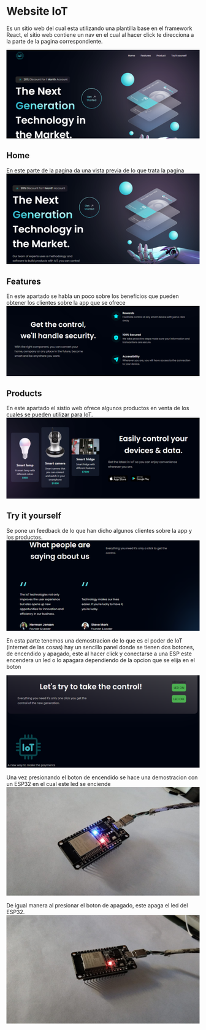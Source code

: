 # Website IoT

Es un sitio web del cual esta utilizando una plantilla base en el framework
React, el sitio web contiene un nav en el cual al hacer click te direcciona
a la parte de la pagina correspondiente.

![WebsiteIoT](./img/github/github-image1.png)

## Home
En este parte de la pagina da una vista previa de lo que trata la pagina
![Home page](./img/github/github-image2.png)

## Features
En este apartado se habla un poco sobre los beneficios que pueden obtener
los clientes sobre la app que se ofrece
![Features page](./img/github/github-image3.png)

## Products
En este apartado el sistio web ofrece algunos productos en venta de los cuales
se pueden utilizar para IoT.
![Product page](./img/github/github-image4.png)

## Try it yourself
Se pone un feedback de lo que han dicho algunos clientes sobre la app y los productos.
![Clients page](./img/github/github-image5.png)

En esta parte tenemos una demostracion de lo que es el poder de IoT (internet de las cosas)
hay un sencillo panel donde se tienen dos botones, de encendido y apagado, este al hacer
click y conectarse a una ESP este encendera un led o lo apagara dependiendo de la opcion 
que se elija en el boton

![Try it yourself page](./img/github/github-image6.png)

Una vez presionando el boton de encendido se hace una demostracion con un ESP32 en el 
cual este led se enciende
![ESP32 ON](./img/github/github-image7.jpeg)

De igual manera al presionar el boton de apagado, este apaga el led del ESP32.
![ESP32 OFF](./img/github/github-image8.jpeg)